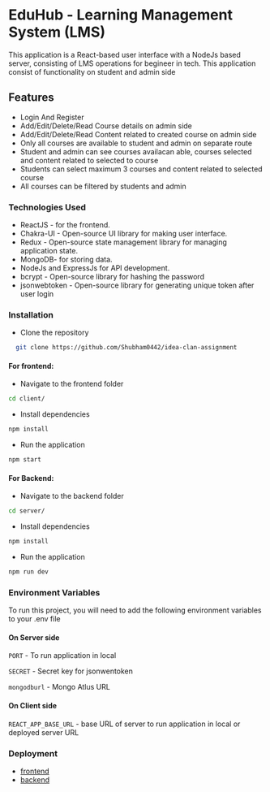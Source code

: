 # EduHub - Learning Management System (LMS)
This application is a React-based user interface with a NodeJs based server, consisting of LMS operations for begineer in tech. This application consist of functionality on student and admin side

## Features
- Login And Register
- Add/Edit/Delete/Read Course details on admin side
- Add/Edit/Delete/Read Content related to created course on admin side
- Only all courses are available to student and admin on separate route
- Student and admin can see courses availacan able, courses selected and content related to selected to course
- Students can select maximum 3 courses and content related to selected course
- All courses can be filtered by students and admin

### Technologies Used
- ReactJS - for the frontend.
- Chakra-UI - Open-source UI library for making user interface.
- Redux - Open-source state management library for managing application state.
- MongoDB- for storing data.
- NodeJs and ExpressJs for API development.
- bcrypt - Open-source library for hashing the password
- jsonwebtoken - Open-source library for generating unique token after user login

### Installation
- Clone the repository
```bash
  git clone https://github.com/Shubham0442/idea-clan-assignment
```
#### For frontend:
- Navigate to the frontend folder
```bash
cd client/
```
- Install dependencies
```bash
npm install
```
- Run the application
```bash
npm start
```
#### For Backend:
- Navigate to the backend folder
```bash
cd server/
```
- Install dependencies
```bash
npm install
```
- Run the application
```bash
npm run dev
```

### Environment Variables

To run this project, you will need to add the following environment variables to your .env file

#### On Server side

`PORT` - To run application in local

`SECRET` - Secret key for jsonwentoken

`mongodburl` - Mongo Atlus URL

#### On Client side

`REACT_APP_BASE_URL` - base URL of server to run application in local or deployed server URL


### Deployment
- [frontend](https://idea-clan-eduhub.netlify.app/)
- [backend](https://idea-clan-server.onrender.com)